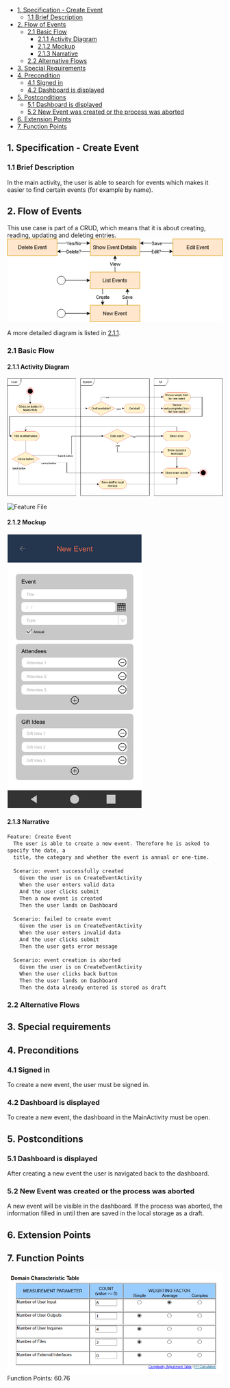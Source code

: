 - [1. Specification - Create Event](#1-specification-create-event)
    - [1.1 Brief Description](#11-brief-description)
- [2. Flow of Events](#2-flow-of-events)
    - [2.1 Basic Flow](#21-basic-flow)
        - [2.1.1 Activity Diagram](#211-activity-diagram)
        - [2.1.2 Mockup](#212-mockup)
        - [2.1.3 Narrative](#213-narrative)
    - [2.2 Alternative Flows](#21-alternative-flows)
- [3. Special Requirements](#3-special-requirements)
- [4. Precondition](#4-preconditions)
    - [4.1 Signed in](#41-signed-in)
    - [4.2 Dashboard is displayed](#42-dashboard-is-displayed)    
- [5. Postconditions](#5-postconditions)
    - [5.1 Dashboard is displayed](#51-dashboard-is-displayed)    
    - [5.2 New Event was created or the process was aborted](#52-new-event-was-created-or-the-process-was-aborted)    
- [6. Extension Points](#6-extension-points)
- [7. Function Points](#7-function-points)

## 1. Specification - Create Event
### 1.1 Brief Description
In the main activity, the user is able to search for events which makes it easier to find certain events (for example by name).
## 2. Flow of Events
This use case is part of a CRUD, which means that it is about creating, reading, updating and deleting entries. 
![CRUD](https://raw.githubusercontent.com/Honrix/PlandoraDocumentation/main/UCS/CRUD/Create%20Event.png)

A more detailed diagram is listed in [2.1.1](#211-activity-diagram).
### 2.1 Basic Flow
#### 2.1.1 Activity Diagram
![Activity Diagram](https://raw.githubusercontent.com/Honrix/PlandoraDocumentation/main/UCS/Create%20Event.png)

![Feature File](https://github.com/nf3lix/Plandora/blob/master/app/src/androidTest/java/com/plandora/steps/create_event.feature)
#### 2.1.2 Mockup
![Mockup](https://raw.githubusercontent.com/Honrix/PlandoraDocumentation/main/UCS/mockup/Create%20Event.PNG)
#### 2.1.3 Narrative
```
Feature: Create Event
  The user is able to create a new event. Therefore he is asked to specify the date, a
  title, the category and whether the event is annual or one-time.

  Scenario: event successfully created
    Given the user is on CreateEventActivity
    When the user enters valid data
    And the user clicks submit
    Then a new event is created
    Then the user lands on Dashboard

  Scenario: failed to create event
    Given the user is on CreateEventActivity
    When the user enters invalid data
    And the user clicks submit
    Then the user gets error message

  Scenario: event creation is aborted
    Given the user is on CreateEventActivity
    When the user clicks back button
    Then the user lands on Dashboard
    Then the data already entered is stored as draft
```
### 2.2 Alternative Flows
## 3. Special requirements
## 4. Preconditions
### 4.1 Signed in
To create a new event, the user must be signed in. 
### 4.2 Dashboard is displayed
To create a new event, the dashboard in the MainActivity must be open.
## 5. Postconditions
### 5.1 Dashboard is displayed
After creating a new event the user is navigated back to the dashboard. 
### 5.2 New Event was created or the process was aborted
A new event will be visible in the dashboard. If the process was aborted, the information filled in until then are saved in the local storage as a draft.
## 6. Extension Points
## 7. Function Points
![Function Points](https://raw.githubusercontent.com/Honrix/PlandoraDocumentation/main/UCS/fp/Create_Event_FP.PNG)
Function Points: 60.76

